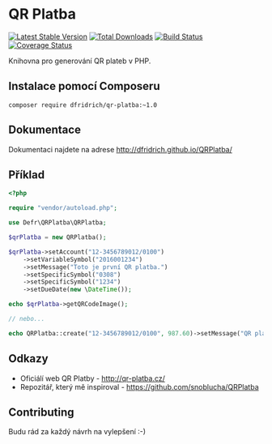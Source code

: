 # QR Platba

[![Latest Stable Version](https://poser.pugx.org/dfridrich/qr-platba/v/stable)](https://packagist.org/packages/dfridrich/qr-platba)
[![Total Downloads](https://poser.pugx.org/dfridrich/qr-platba/downloads)](https://packagist.org/packages/dfridrich/qr-platba)
[![Build Status](https://travis-ci.org/dfridrich/QRPlatba.svg)](https://travis-ci.org/dfridrich/QRPlatba)
[![Coverage Status](https://coveralls.io/repos/dfridrich/QRPlatba/badge.svg?branch=master&service=github)](https://coveralls.io/github/dfridrich/QRPlatba?branch=master)

Knihovna pro generování QR plateb v PHP.

## Instalace pomocí Composeru

`composer require dfridrich/qr-platba:~1.0`

## Dokumentace

Dokumentaci najdete na adrese http://dfridrich.github.io/QRPlatba/

## Příklad

```php
<?php

require "vendor/autoload.php";

use Defr\QRPlatba\QRPlatba;

$qrPlatba = new QRPlatba();

$qrPlatba->setAccount("12-3456789012/0100")
    ->setVariableSymbol("2016001234")
    ->setMessage("Toto je první QR platba.")
    ->setSpecificSymbol("0308")
    ->setSpecificSymbol("1234")
    ->setDueDate(new \DateTime());

echo $qrPlatba->getQRCodeImage();

// nebo...

echo QRPlatba::create("12-3456789012/0100", 987.60)->setMessage("QR platba je parádní!")->getQRCodeImage();
```

## Odkazy

- Oficiálí web QR Platby - http://qr-platba.cz/
- Repozitář, který mě inspiroval - https://github.com/snoblucha/QRPlatba

## Contributing

Budu rád za každý návrh na vylepšení :-)
